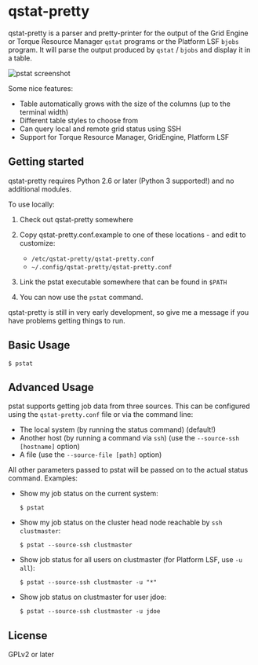 # qstat-pretty

qstat-pretty is a parser and pretty-printer for the output of the Grid Engine or Torque Resource Manager `qstat` programs or the Platform LSF `bjobs` program. It will parse the output produced by `qstat` / `bjobs` and display it in a table.


![pstat screenshot](http://i.imgur.com/WkYaAyt.png)

Some nice features:

  * Table automatically grows with the size of the columns (up to the terminal width)
  * Different table styles to choose from
  * Can query local and remote grid status using SSH
  * Support for Torque Resource Manager, GridEngine, Platform LSF
 
## Getting started

qstat-pretty requires Python 2.6 or later (Python 3 supported!) and no additional modules.

To use locally:
  1. Check out qstat-pretty somewhere
  2. Copy qstat-pretty.conf.example to one of these locations - and edit to customize:
       * `/etc/qstat-pretty/qstat-pretty.conf`
       * `~/.config/qstat-pretty/qstat-pretty.conf`

  3. Link the pstat executable somewhere that can be found in `$PATH`
  4. You can now use the `pstat` command.

qstat-pretty is still in very early development, so give me a message if you have problems getting things to run.

## Basic Usage

    $ pstat

## Advanced Usage

pstat supports getting job data from three sources. This can be configured using the `qstat-pretty.conf` file or via the command line: 

  * The local system (by running the status command) (default!)
  * Another host (by running a command via `ssh`) (use the `--source-ssh [hostname]` option)
  * A file (use the `--source-file [path]` option)

All other parameters passed to pstat will be passed on to the actual status command. Examples:

  * Show my job status on the current system:

        $ pstat

  * Show my job status on the cluster head node reachable by `ssh clustmaster`:

        $ pstat --source-ssh clustmaster

  * Show job status for all users on clustmaster (for Platform LSF, use `-u all`):

        $ pstat --source-ssh clustmaster -u "*"

  * Show job status on clustmaster for user jdoe:

        $ pstat --source-ssh clustmaster -u jdoe

## License
GPLv2 or later
